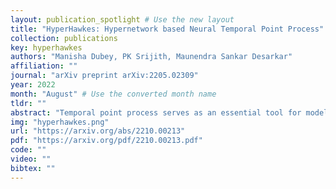 ```yaml
---
layout: publication_spotlight # Use the new layout
title: "HyperHawkes: Hypernetwork based Neural Temporal Point Process" # Escape quotes in title
collection: publications
key: hyperhawkes
authors: "Manisha Dubey, PK Srijith, Maunendra Sankar Desarkar"
affiliation: ""
journal: "arXiv preprint arXiv:2205.02309"
year: 2022
month: "August" # Use the converted month name
tldr: ""
abstract: "Temporal point process serves as an essential tool for modeling time-to-event data in continuous time space. Despite having massive amounts of event sequence data from various domains like social media, healthcare etc., real world application of temporal point process faces two major challenges: 1) it is not generalizable to predict events from unseen sequences in dynamic environment 2) they are not capable of thriving in continually evolving environment with minimal supervision while retaining previously learnt knowledge. To tackle these issues, we propose 	extit{HyperHawkes}, a hypernetwork based temporal point process framework which is capable of modeling time of occurrence of events for unseen sequences. Thereby, we solve the problem of zero-shot learning for time-to-event modeling. We also develop a hypernetwork based continually learning temporal point process for continuous modeling of time-to-event sequences with minimal forgetting. In this way, 	extit{HyperHawkes} augments the temporal point process with zero-shot modeling and continual learning capabilities. We demonstrate the application of the proposed framework through our experiments on two real-world datasets. Our results show the efficacy of the proposed approach in terms of predicting future events under zero-shot regime for unseen event sequences. We also show that the proposed model is able to predict sequences continually while retaining information from previous event sequences, hence mitigating catastrophic forgetting for time-to-event data."
img: "hyperhawkes.png"
url: "https://arxiv.org/abs/2210.00213"
pdf: "https://arxiv.org/pdf/2210.00213.pdf"
code: ""
video: ""
bibtex: ""
---
```

